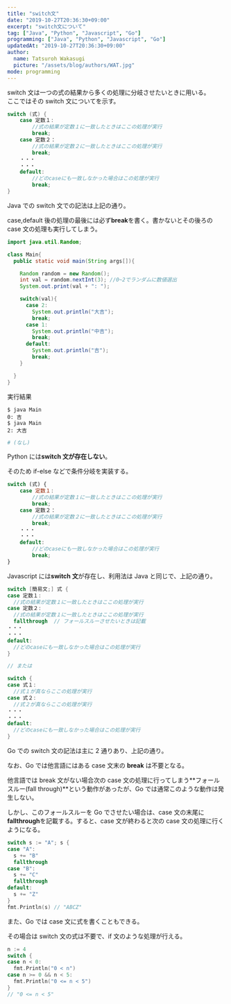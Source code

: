 ```yaml
---
title: "switch文"
date: "2019-10-27T20:36:30+09:00"
excerpt: "switch文について"
tag: ["Java", "Python", "Javascript", "Go"]
programming: ["Java", "Python", "Javascript", "Go"]
updatedAt: "2019-10-27T20:36:30+09:00"
author:
  name: Tatsuroh Wakasugi
  picture: "/assets/blog/authors/WAT.jpg"
mode: programming
---
```


switch 文は一つの式の結果から多くの処理に分岐させたいときに用いる。  
ここではその switch 文についてを示す。

<div class="note_content_by_programming_language" id="note_content_Java">

```java
switch (式) {
    case 定数１:
        //式の結果が定数１に一致したときはここの処理が実行
        break;
    case 定数２：
        //式の結果が定数２に一致したときはここの処理が実行
        break;
    ・・・
    ・・・
    default:
        //どのcaseにも一致しなかった場合はこの処理が実行
        break;
}
```

Java での switch 文での記法は上記の通り。

case,default 後の処理の最後には必ず**break**を書く。書かないとその後ろの case 文の処理も実行してしまう。

```java
import java.util.Random;

class Main{
  public static void main(String args[]){

    Random random = new Random();
    int val = random.nextInt(3); //0~2でランダムに数値選出
    System.out.print(val + ": ");

    switch(val){
      case 2:
        System.out.println("大吉");
        break;
      case 1:
        System.out.println("中吉");
        break;
      default:
        System.out.println("吉");
        break;
    }

  }
}
```

実行結果

```
$ java Main
0: 吉
$ java Main
2: 大吉
```

</div>
<div class="note_content_by_programming_language" id="note_content_Python">

```python
# (なし)
```

Python には**switch 文が存在しない**。

そのため if-else などで条件分岐を実装する。

</div>
<div class="note_content_by_programming_language" id="note_content_Javascript">

```javascript
switch (式) {
    case 定数１:
        //式の結果が定数１に一致したときはここの処理が実行
        break;
    case 定数２：
        //式の結果が定数２に一致したときはここの処理が実行
        break;
    ・・・
    ・・・
    default:
        //どのcaseにも一致しなかった場合はこの処理が実行
        break;
}
```

Javascript には**switch 文**が存在し、利用法は Java と同じで、上記の通り。

</div>
<div class="note_content_by_programming_language" id="note_content_Go">

```go
switch [簡易文;] 式 {
case 定数１:
  //式の結果が定数１に一致したときはここの処理が実行
case 定数２:
  //式の結果が定数１に一致したときはここの処理が実行
  fallthrough  // フォールスルーさせたいときは記載
・・・
・・・
default:
  //どのcaseにも一致しなかった場合はこの処理が実行
}

// または

switch {
case 式１:
  //式１が真ならここの処理が実行
case 式２:
  //式２が真ならここの処理が実行
・・・
・・・
default:
  //どのcaseにも一致しなかった場合はこの処理が実行
}
```

Go での switch 文の記法は主に 2 通りあり、上記の通り。

なお、Go では他言語にはある case 文末の **break** は不要となる。

他言語では break 文がない場合次の case 文の処理に行ってしまう**フォールスルー(fall through)**という動作があったが、Go では通常このような動作は発生しない。

しかし、このフォールスルーを Go でさせたい場合は、case 文の末尾に**fallthrough**を記載する。すると、case 文が終わると次の case 文の処理に行くようになる。

```go
switch s := "A"; s {
case "A":
  s += "B"
  fallthrough
case "B":
  s += "C"
  fallthrough
default:
  s += "Z"
}
fmt.Println(s) // "ABCZ"
```

また、Go では case 文に式を書くこともできる。

その場合は switch 文の式は不要で、if 文のような処理が行える。

```go
n := 4
switch {
case n < 0:
  fmt.Println("0 < n")
case n >= 0 && n < 5:
  fmt.Println("0 <= n < 5")
}
// "0 <= n < 5"
```

</div>
